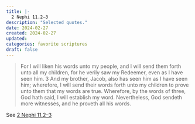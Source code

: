 ```yaml
---
title: |-
  2 Nephi 11.2–3
description: "Selected quotes."
date: 2024-02-27
created: 2024-02-27
updated: 
categories: favorite scriptures
draft: false
---
```


> For I will liken his words unto my people, and I will send them forth unto all my children, for he verily saw my Redeemer, even as I have seen him.  3 And my brother, Jacob, also has seen him as I have seen him; wherefore, I will send their words forth unto my children to prove unto them that my words are true. Wherefore, by the words of three, God hath said, I will establish my word. Nevertheless, God sendeth more witnesses, and he proveth all his words.

See [2 Nephi 11.2–3](https://www.churchofjesuschrist.org/study/scriptures/bofm/2-ne/11?id=p2-p3&lang=eng#p2)